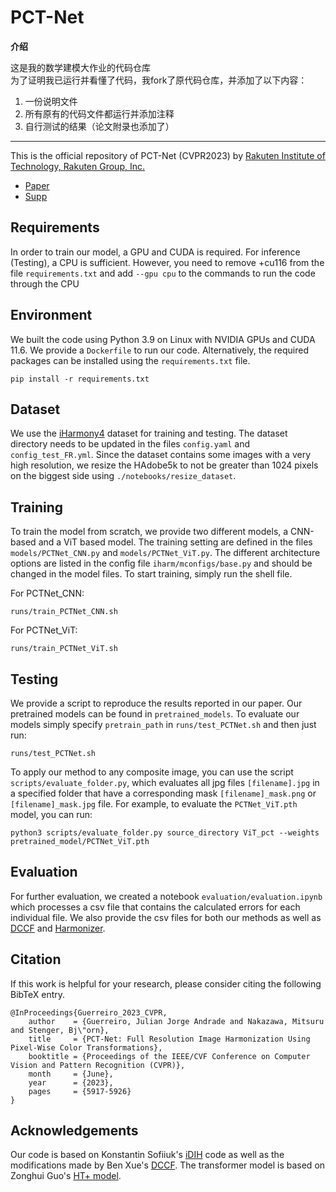 # PCT-Net

**介绍**  

这是我的数学建模大作业的代码仓库  
为了证明我已运行并看懂了代码，我fork了原代码仓库，并添加了以下内容：  
1. 一份说明文件  
2. 所有原有的代码文件都运行并添加注释  
3. 自行测试的结果（论文附录也添加了）  

---

This is the official repository of PCT-Net (CVPR2023) by [Rakuten Institute of Technology, Rakuten Group, Inc.](https://rit.rakuten.com/)
- [Paper](https://openaccess.thecvf.com/content/CVPR2023/papers/Guerreiro_PCT-Net_Full_Resolution_Image_Harmonization_Using_Pixel-Wise_Color_Transformations_CVPR_2023_paper.pdf)
- [Supp](https://openaccess.thecvf.com/content/CVPR2023/supplemental/Guerreiro_PCT-Net_Full_Resolution_CVPR_2023_supplemental.pdf)


## Requirements

In order to train our model, a GPU and CUDA is required. For inference (Testing), a CPU is sufficient. However, you need to remove +cu116 from the file `requirements.txt` and add `--gpu cpu` to the commands to run the code through the CPU     

## Environment

We built the code using Python 3.9 on Linux with NVIDIA GPUs and CUDA 11.6. We provide a `Dockerfile` to run our code. Alternatively, the required packages can be installed using the `requirements.txt` file.

```
pip install -r requirements.txt
```

## Dataset

We use the [iHarmony4](https://github.com/bcmi/Image-Harmonization-Dataset-iHarmony4) dataset for training and testing. The dataset directory needs to be updated in the files `config.yaml` and `config_test_FR.yml`. 
Since the dataset contains some images with a very high resolution, we resize the HAdobe5k to not be greater than 1024 pixels on the biggest side using `./notebooks/resize_dataset`.

## Training

To train the model from scratch, we provide two different models, a CNN-based and a ViT based model. The training setting are defined in the files `models/PCTNet_CNN.py` and `models/PCTNet_ViT.py`. 
The different architecture options are listed in the config file `iharm/mconfigs/base.py` and should be changed in the model files.
To start training, simply run the shell file. 

For PCTNet_CNN:

```
runs/train_PCTNet_CNN.sh
```

For PCTNet_ViT:

```
runs/train_PCTNet_ViT.sh
```

## Testing

We provide a script to reproduce the results reported in our paper. 
Our pretrained models can be found in `pretrained_models`.
To evaluate our models simply specify `pretrain_path` in `runs/test_PCTNet.sh` and then just run:

```
runs/test_PCTNet.sh
```

To apply our method to any composite image, you can use the script `scripts/evaluate_folder.py`, which evaluates all jpg files `[filename].jpg` in a specified folder that have a corresponding mask `[filename]_mask.png` or `[filename]_mask.jpg` file. For example, to evaluate the `PCTNet_ViT.pth` model, you can run:

```
python3 scripts/evaluate_folder.py source_directory ViT_pct --weights pretrained_model/PCTNet_ViT.pth
```

## Evaluation

For further evaluation, we created a notebook `evaluation/evaluation.ipynb` which processes a csv file that contains the calculated errors for each individual file. We also provide the csv files for both our methods as well as [DCCF](https://github.com/rockeyben/DCCF) and [Harmonizer](https://github.com/ZHKKKe/Harmonizer).

## Citation
If this work is helpful for your research, please consider citing the following BibTeX entry.
```
@InProceedings{Guerreiro_2023_CVPR,
    author    = {Guerreiro, Julian Jorge Andrade and Nakazawa, Mitsuru and Stenger, Bj\"orn},
    title     = {PCT-Net: Full Resolution Image Harmonization Using Pixel-Wise Color Transformations},
    booktitle = {Proceedings of the IEEE/CVF Conference on Computer Vision and Pattern Recognition (CVPR)},
    month     = {June},
    year      = {2023},
    pages     = {5917-5926}
}
```

## Acknowledgements

Our code is based on Konstantin Sofiiuk's [iDIH](https://github.com/saic-vul/image_harmonization) code as well as the modifications made by Ben Xue's [DCCF](https://github.com/rockeyben/DCCF). The transformer model is based on Zonghui Guo's [HT+ model](https://github.com/zhenglab/HarmonyTransformer).  
